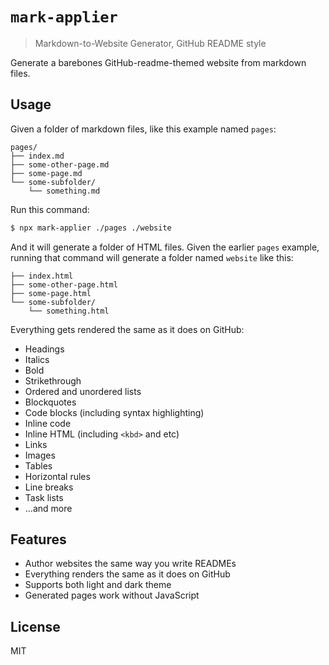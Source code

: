 # `mark-applier`

> Markdown-to-Website Generator, GitHub README style

Generate a barebones GitHub-readme-themed website from markdown files.

## Usage

Given a folder of markdown files, like this example named `pages`:

```
pages/
├── index.md
├── some-other-page.md
├── some-page.md
└── some-subfolder/
    └── something.md
```

Run this command:

```sh
$ npx mark-applier ./pages ./website
```

And it will generate a folder of HTML files. Given the earlier `pages` example, running that command will generate a folder named `website` like this:

```website/
├── index.html
├── some-other-page.html
├── some-page.html
└── some-subfolder/
    └── something.html
```

Everything gets rendered the same as it does on GitHub:

- Headings
- Italics
- Bold
- Strikethrough
- Ordered and unordered lists
- Blockquotes
- Code blocks (including syntax highlighting)
- Inline code
- Inline HTML (including `<kbd>` and etc)
- Links
- Images
- Tables
- Horizontal rules
- Line breaks
- Task lists
- ...and more

## Features

- Author websites the same way you write READMEs
- Everything renders the same as it does on GitHub
- Supports both light and dark theme
- Generated pages work without JavaScript

## License

MIT
